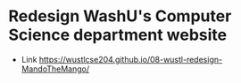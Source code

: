 
# Redesign WashU's Computer Science department website

* Link https://wustlcse204.github.io/08-wustl-redesign-MandoTheMango/
